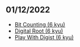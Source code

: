 ## 01/12/2022

- [Bit Counting (6 kyu)](https://www.codewars.com/kata/526571aae218b8ee490006f4/go)
- [Digital Root (6 kyu)](https://www.codewars.com/kata/541c8630095125aba6000c00/go)
- [Play With Digist (6 kyu)](https://www.codewars.com/kata/5552101f47fc5178b1000050/go)